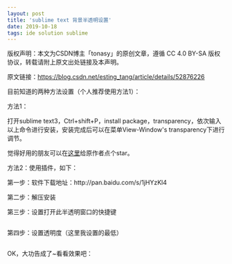 ```yaml
---
layout: post
title: 'sublime text 背景半透明设置'
date: 2019-10-18
tags: ide solution sublime
---
```



版权声明：本文为CSDN博主「tonasy」的原创文章，遵循 CC 4.0 BY-SA 版权协议，转载请附上原文出处链接及本声明。

原文链接：https://blog.csdn.net/esting_tang/article/details/52876226

<div class="htmledit_views" id="content_views">
                                            <p>目前知道的两种方法设置（个人推荐使用方法1）：</p>

<p>方法1：</p>

<p>打开sublime text3，Ctrl+shift+P，install package，transparency，依次输入以上命令进行安装，安装完成后可以在菜单View-Window's transparency下进行调节。</p>

<p>觉得好用的朋友可以在<a href="https://github.com/vhanla/SublimeTextTrans" rel="nofollow" data-token="31baa5c269a03297b6d8ab40099432e7">这里</a>给原作者点个star。</p>

<p>方法2：使用插件，如下：</p>

<p>第一步：软件下载地址：http://pan.baidu.com/s/1jHYzKl4</p>

<p>第二步：解压安装</p>

<p>第三步：设置打开此半透明窗口的快捷键</p>

<p><img alt="" class="has" src="https://img-blog.csdn.net/20161020200214175"></p>

<p>第四步：设置透明度（这里我设置的最低）</p>

<p><img alt="" class="has" src="https://img-blog.csdn.net/20161020200253335"></p>

<p>OK，大功告成了~看看效果吧：</p>

<p><img alt="" class="has" src="https://img-blog.csdn.net/20161020200357192"></p>

<p>&nbsp;</p>                                    </div>